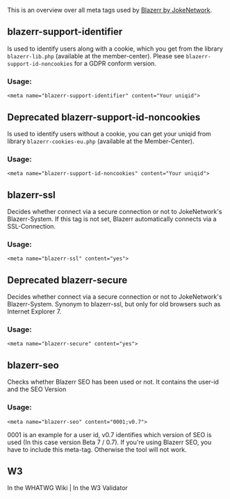 This is an overview over all meta tags used by [Blazerr by JokeNetwork](https://jokenetwork.de).

## blazerr-support-identifier
Is used to identify users along with a cookie, which you get from the library `blazerr-lib.php` (available at the member-center). 
Please see `blazerr-support-id-noncookies` for a GDPR conform version.

### Usage: 

	<meta name="blazerr-support-identifier" content="Your uniqid">


## <span class="badge rounded-pill bg-secondary">Deprecated</span> blazerr-support-id-noncookies
Is used to identify users without a cookie, you can get your uniqid from library `blazerr-cookies-eu.php` (available at the Member-Center).

### Usage:
	<meta name="blazerr-support-id-noncookies" content="Your uniqid">


## blazerr-ssl
Decides whether connect via a secure connection or not to JokeNetwork's Blazerr-System. If this tag is not set, Blazerr automatically connects via a SSL-Connection.

### Usage:
	<meta name="blazerr-ssl" content="yes">


## <span class="badge rounded-pill bg-secondary">Deprecated</span> blazerr-secure 
Decides whether connect via a secure connection or not to JokeNetwork's Blazerr-System. Synonym to blazerr-ssl, but only for old browsers such as Internet Explorer 7.

### Usage:
	<meta name="blazerr-secure" content="yes">


## blazerr-seo
Checks whether Blazerr SEO has been used or not. It contains the user-id and the SEO Version

### Usage:
	<meta name="blazerr-seo" content="0001;v0.7">
 0001 is an example for a user id, v0.7 identifies which version of SEO is used (In this case version Beta 7 / 0.7). If you're using Blazerr SEO, you have to include this meta-tag. Otherwise the tool will not work.

## W3
<i class="fas fa-check"></i> In the WHATWG Wiki | <i class="fas fa-check"></i>  In the W3 Validator

